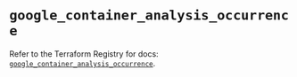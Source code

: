 # `google_container_analysis_occurrence`

Refer to the Terraform Registry for docs: [`google_container_analysis_occurrence`](https://registry.terraform.io/providers/hashicorp/google/5.43.0/docs/resources/container_analysis_occurrence).
